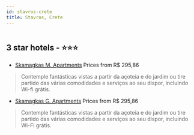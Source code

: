 ```yaml
---
id: stavros-crete
title: Stavros, Crete
---
```


<center><img src="https://i.travelapi.com/hotels/12000000/11870000/11869800/11869718/c46a0de6_z.jpg" alt="" /></center>


##  3 star hotels - ⭐️⭐️⭐️

-    [Skamagkas M. Apartments](https://us.hurb.com/hotels/stavros/skamagkas-m-apartments-HT-CY1Y?cmp=18055) Prices from R$ 295,86
   > Contemple fantásticas vistas a partir da açoteia e do jardim ou tire partido das várias comodidades e serviços ao seu dispor, incluindo Wi-fi grátis.
-    [Skamagkas G. Apartments](https://us.hurb.com/hotels/stavros/skamagkas-g-apartments-HT-DN1H?cmp=18055) Prices from R$ 295,86
   > Contemple fantásticas vistas a partir da açoteia e do jardim ou tire partido das várias comodidades e serviços ao seu dispor, incluindo Wi-Fi grátis.
